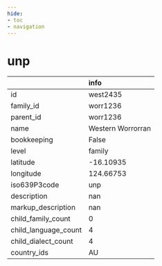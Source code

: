 ```yaml
---
hide:
- toc
- navigation
---
```

# unp
|                      | info              |
|:---------------------|:------------------|
| id                   | west2435          |
| family_id            | worr1236          |
| parent_id            | worr1236          |
| name                 | Western Worrorran |
| bookkeeping          | False             |
| level                | family            |
| latitude             | -16.10935         |
| longitude            | 124.66753         |
| iso639P3code         | unp               |
| description          | nan               |
| markup_description   | nan               |
| child_family_count   | 0                 |
| child_language_count | 4                 |
| child_dialect_count  | 4                 |
| country_ids          | AU                |